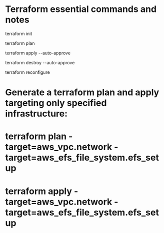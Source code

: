 # Terraform essential commands and notes
terraform init

terraform plan

terraform apply --auto-approve

terraform destroy --auto-approve

terraform reconfigure

# Generate a terraform plan and apply targeting only specified infrastructure:
# terraform plan -target=aws_vpc.network -target=aws_efs_file_system.efs_setup

# terraform apply -target=aws_vpc.network -target=aws_efs_file_system.efs_setup


